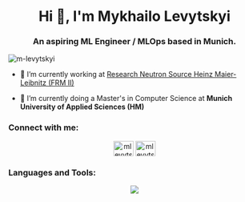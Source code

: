 <h1 align="center">Hi 👋, I'm Mykhailo Levytskyi</h1>
<h3 align="center">An aspiring ML Engineer / MLOps based in Munich.</h3>

<p align="left"> <img src="https://komarev.com/ghpvc/?username=m-levytskyi&label=Profile%20views&color=0e75b6&style=flat-square" alt="m-levytskyi" /> </p>

- 🔭 I’m currently working at [Research Neutron Source Heinz Maier-Leibnitz (FRM II)](https://www.frm2.tum.de/en/frm2/home/)

- 🌱 I’m currently doing a Master's in Computer Science at **Munich University of Applied Sciences (HM)**

<h3 align="left">Connect with me:</h3>
<p align="center">
<a href="https://linkedin.com/in/mlevytskyi" target="blank"><img align="center" src="https://raw.githubusercontent.com/rahuldkjain/github-profile-readme-generator/master/src/images/icons/Social/linked-in-alt.svg" alt="mlevytskyi" height="30" width="40" /></a>
<a href="https://kaggle.com/mlevytskyi" target="blank"><img align="center" src="https://raw.githubusercontent.com/rahuldkjain/github-profile-readme-generator/master/src/images/icons/Social/kaggle.svg" alt="mlevytskyi" height="30" width="40" /></a>
</p>

<h3 align="left">Languages and Tools:</h3>
<p align="center">
  <a href="https://skillicons.dev">
    <img src="https://skillicons.dev/icons?i=python,pytorch,sklearn,linux,git,kubernetes,docker,grafana,flask,opencv" />
  </a>
</p>

